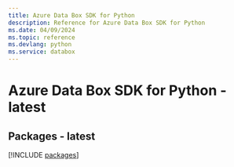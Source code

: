 ```yaml
---
title: Azure Data Box SDK for Python
description: Reference for Azure Data Box SDK for Python
ms.date: 04/09/2024
ms.topic: reference
ms.devlang: python
ms.service: databox
---
```

# Azure Data Box SDK for Python - latest
## Packages - latest
[!INCLUDE [packages](data-box-index.md)]
